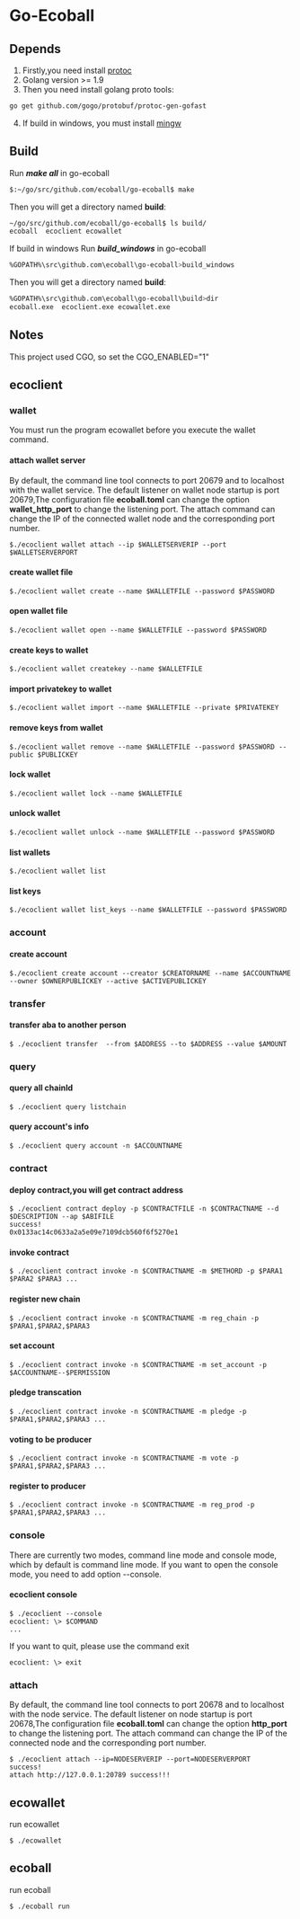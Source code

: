 Go-Ecoball
========

## Depends
1. Firstly,you need install [protoc](https://github.com/google/protobuf/blob/master/src/README.md) 
2. Golang version >= 1.9
3. Then you need install golang proto tools:

```bash
go get github.com/gogo/protobuf/protoc-gen-gofast
```
4. If build in windows, you must install [mingw](http://www.mingw.org/)

## Build
Run ***make all*** in go-ecoball
```bash
$:~/go/src/github.com/ecoball/go-ecoball$ make
```
Then you will get a directory named **build**:
```bash
~/go/src/github.com/ecoball/go-ecoball$ ls build/
ecoball  ecoclient ecowallet
```
If build in windows
Run ***build_windows*** in go-ecoball
```bash
%GOPATH%\src\github.com\ecoball\go-ecoball>build_windows
```
Then you will get a directory named **build**:
```bash
%GOPATH%\src\github.com\ecoball\go-ecoball\build>dir
ecoball.exe  ecoclient.exe ecowallet.exe
```

## Notes
This project used CGO, so set the CGO_ENABLED="1"

## ecoclient
### wallet
You must run the program ecowallet before you execute the wallet command.
#### attach wallet server
By default, the command line tool connects to port 20679 and to localhost with the wallet service.
The default listener on wallet node startup is port 20679,The configuration file **ecoball.toml** can change the option **wallet_http_port** to change the listening port.
The attach command can change the IP of the connected wallet node and the corresponding port number.
```
$./ecoclient wallet attach --ip $WALLETSERVERIP --port $WALLETSERVERPORT
```
#### create wallet file
```
$./ecoclient wallet create --name $WALLETFILE --password $PASSWORD
```
#### open wallet file
```
$./ecoclient wallet open --name $WALLETFILE --password $PASSWORD
```
#### create keys to wallet
```
$./ecoclient wallet createkey --name $WALLETFILE
```
#### import privatekey to wallet
```
$./ecoclient wallet import --name $WALLETFILE --private $PRIVATEKEY
```
#### remove keys from wallet
```
$./ecoclient wallet remove --name $WALLETFILE --password $PASSWORD --public $PUBLICKEY
```
#### lock wallet
```
$./ecoclient wallet lock --name $WALLETFILE
```
#### unlock wallet
```
$./ecoclient wallet unlock --name $WALLETFILE --password $PASSWORD
```
#### list wallets
```
$./ecoclient wallet list
```
#### list keys
```
$./ecoclient wallet list_keys --name $WALLETFILE --password $PASSWORD
```
### account
#### create account
```
$./ecoclient create account --creator $CREATORNAME --name $ACCOUNTNAME --owner $OWNERPUBLICKEY --active $ACTIVEPUBLICKEY
```
### transfer
#### transfer aba  to another person
```
$ ./ecoclient transfer  --from $ADDRESS --to $ADDRESS --value $AMOUNT
```
### query
#### query all chainId
```
$ ./ecoclient query listchain
```
#### query account's info
```
$ ./ecoclient query account -n $ACCOUNTNAME
```
### contract
#### deploy contract,you will get contract address
```
$ ./ecoclient contract deploy -p $CONTRACTFILE -n $CONTRACTNAME --d $DESCRIPTION --ap $ABIFILE
success!
0x0133ac14c0633a2a5e09e7109dcb560f6f5270e1
```

#### invoke contract
```
$ ./ecoclient contract invoke -n $CONTRACTNAME -m $METHORD -p $PARA1 $PARA2 $PARA3 ...
```
#### register new chain
```
$ ./ecoclient contract invoke -n $CONTRACTNAME -m reg_chain -p $PARA1,$PARA2,$PARA3
```
#### set account
```
$ ./ecoclient contract invoke -n $CONTRACTNAME -m set_account -p $ACCOUNTNAME--$PERMISSION
```
#### pledge transcation
```
$ ./ecoclient contract invoke -n $CONTRACTNAME -m pledge -p $PARA1,$PARA2,$PARA3 ...
```
#### voting to be producer
```
$ ./ecoclient contract invoke -n $CONTRACTNAME -m vote -p $PARA1,$PARA2,$PARA3 ...
```
#### register to producer
```
$ ./ecoclient contract invoke -n $CONTRACTNAME -m reg_prod -p $PARA1,$PARA2,$PARA3 ...
```

### console
There are currently two modes, command line mode and console mode, which by default is command line mode.
If you want to open the console mode, you need to add option --console.
#### ecoclient console
```
$ ./ecoclient --console
ecoclient: \> $COMMAND
...
```
If you want to quit, please use the command exit
```
ecoclient: \> exit
```

### attach
By default, the command line tool connects to port 20678 and to localhost with the node service.
The default listener on node startup is port 20678,The configuration file **ecoball.toml** can change the option **http_port** to change the listening port.
The attach command can change the IP of the connected node and the corresponding port number.
```
$ ./ecoclient attach --ip=NODESERVERIP --port=NODESERVERPORT
success!
attach http://127.0.0.1:20789 success!!!
```
## ecowallet
run ecowallet

```
$ ./ecowallet
```


## ecoball
run ecoball

```
$ ./ecoball run
```


